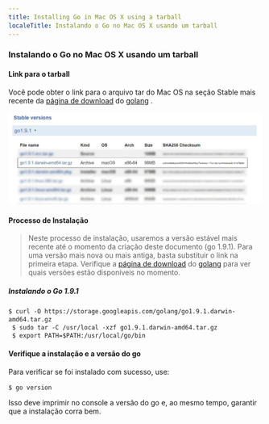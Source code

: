 ```yaml
---
title: Installing Go in Mac OS X using a tarball
localeTitle: Instalando o Go no Mac OS X usando um tarball
---
```

### Instalando o Go no Mac OS X usando um tarball

#### Link para o tarball

Você pode obter o link para o arquivo tar do Mac OS na seção Stable mais recente da [página de download](https://golang.org/dl/) do [golang](https://golang.org/dl/) .

![screenshot of golang's download page as of this writting, highliting link](https://raw.githubusercontent.com/AlexandroPerez/resources/master/img/mac_tarball.jpg "Link de tarball do Mac")

#### Processo de Instalação

> Neste processo de instalação, usaremos a versão estável mais recente até o momento da criação deste documento (go 1.9.1). Para uma versão mais nova ou mais antiga, basta substituir o link na primeira etapa. Verifique a [página de download](https://golang.org/dl/) do [golang](https://golang.org/dl/) para ver quais versões estão disponíveis no momento.

##### Instalando o Go 1.9.1
```
$ curl -O https://storage.googleapis.com/golang/go1.9.1.darwin-amd64.tar.gz 
 $ sudo tar -C /usr/local -xzf go1.9.1.darwin-amd64.tar.gz 
 $ export PATH=$PATH:/usr/local/go/bin 
```

#### Verifique a instalação e a versão do go

Para verificar se foi instalado com sucesso, use:

```sh
$ go version 
```

Isso deve imprimir no console a versão do go e, ao mesmo tempo, garantir que a instalação corra bem.